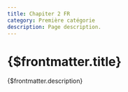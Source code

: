 ```yaml
---
title: Chapiter 2 FR
category: Première catégorie
description: Page description.
---
```


# {$frontmatter.title}

{$frontmatter.description}
